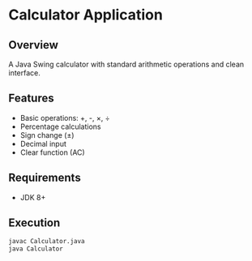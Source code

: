# Calculator Application

## Overview

A Java Swing calculator with standard arithmetic operations and clean interface.

## Features

- Basic operations: +, -, ×, ÷
- Percentage calculations
- Sign change (±)
- Decimal input
- Clear function (AC)

## Requirements

- JDK 8+

## Execution

```bash
javac Calculator.java
java Calculator
```
